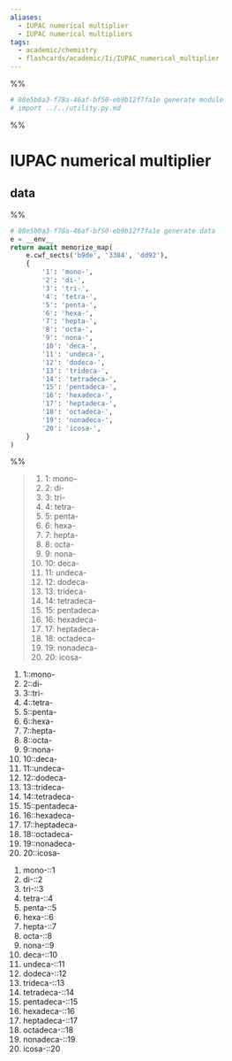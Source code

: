 ```yaml
---
aliases:
  - IUPAC numerical multiplier
  - IUPAC numerical multipliers
tags:
  - academic/chemistry
  - flashcards/academic/Ii/IUPAC_numerical_multiplier
---
```


%%
```Python
# 08e5b0a3-f78a-46af-bf50-eb9b12f7fa1e generate module
# import ../../utility.py.md
```
%%

# IUPAC numerical multiplier

## data

%%
```Python
# 08e5b0a3-f78a-46af-bf50-eb9b12f7fa1e generate data
e = __env__
return await memorize_map(
	e.cwf_sects('b9de', '3384', 'dd92'),
	{
		'1': 'mono-',
		'2': 'di-',
		'3': 'tri-',
		'4': 'tetra-',
		'5': 'penta-',
		'6': 'hexa-',
		'7': 'hepta-',
		'8': 'octa-',
		'9': 'nona-',
		'10': 'deca-',
		'11': 'undeca-',
		'12': 'dodeca-',
		'13': 'trideca-',
		'14': 'tetradeca-',
		'15': 'pentadeca-',
		'16': 'hexadeca-',
		'17': 'heptadeca-',
		'18': 'octadeca-',
		'19': 'nonadeca-',
		'20': 'icosa-',
	}
)
```
%%

<!--08e5b0a3-f78a-46af-bf50-eb9b12f7fa1e generate section="b9de"--><!-- The following content is generated at 2023-03-20T22:41:22.058927+08:00. Any edits will be overridden! -->

> 1. 1: mono-
> 2. 2: di-
> 3. 3: tri-
> 4. 4: tetra-
> 5. 5: penta-
> 6. 6: hexa-
> 7. 7: hepta-
> 8. 8: octa-
> 9. 9: nona-
> 10. 10: deca-
> 11. 11: undeca-
> 12. 12: dodeca-
> 13. 13: trideca-
> 14. 14: tetradeca-
> 15. 15: pentadeca-
> 16. 16: hexadeca-
> 17. 17: heptadeca-
> 18. 18: octadeca-
> 19. 19: nonadeca-
> 20. 20: icosa-

<!--/08e5b0a3-f78a-46af-bf50-eb9b12f7fa1e-->

<!--08e5b0a3-f78a-46af-bf50-eb9b12f7fa1e generate section="3384"--><!-- The following content is generated at 2023-03-20T22:09:02.368978+08:00. Any edits will be overridden! -->

1. 1::mono- <!--SR:!2023-06-14,56,310-->
2. 2::di- <!--SR:!2023-06-23,63,310-->
3. 3::tri- <!--SR:!2023-07-04,72,310-->
4. 4::tetra- <!--SR:!2023-06-20,60,310-->
5. 5::penta- <!--SR:!2023-06-14,56,310-->
6. 6::hexa- <!--SR:!2023-06-18,59,310-->
7. 7::hepta- <!--SR:!2023-06-17,58,310-->
8. 8::octa- <!--SR:!2023-06-24,64,310-->
9. 9::nona- <!--SR:!2023-06-30,68,310-->
10. 10::deca- <!--SR:!2023-06-21,61,310-->
11. 11::undeca- <!--SR:!2023-06-25,64,310-->
12. 12::dodeca- <!--SR:!2023-12-04,181,310-->
13. 13::trideca- <!--SR:!2023-06-19,60,310-->
14. 14::tetradeca- <!--SR:!2023-06-14,56,310-->
15. 15::pentadeca- <!--SR:!2023-06-28,67,310-->
16. 16::hexadeca- <!--SR:!2023-06-16,57,310-->
17. 17::heptadeca- <!--SR:!2023-10-18,145,290-->
18. 18::octadeca- <!--SR:!2023-07-05,73,310-->
19. 19::nonadeca- <!--SR:!2023-06-18,59,310-->
20. 20::icosa- <!--SR:!2023-06-14,56,310-->

<!--/08e5b0a3-f78a-46af-bf50-eb9b12f7fa1e-->

<!--08e5b0a3-f78a-46af-bf50-eb9b12f7fa1e generate section="dd92"--><!-- The following content is generated at 2023-03-20T22:09:02.354466+08:00. Any edits will be overridden! -->

1. mono-::1 <!--SR:!2023-06-22,62,310-->
2. di-::2 <!--SR:!2023-07-04,72,310-->
3. tri-::3 <!--SR:!2023-06-14,56,310-->
4. tetra-::4 <!--SR:!2023-06-17,58,310-->
5. penta-::5 <!--SR:!2023-06-24,64,310-->
6. hexa-::6 <!--SR:!2023-06-10,53,290-->
7. hepta-::7 <!--SR:!2023-10-17,144,290-->
8. octa-::8 <!--SR:!2023-06-16,57,310-->
9. nona-::9 <!--SR:!2023-07-03,71,310-->
10. deca-::10 <!--SR:!2023-07-01,69,310-->
11. undeca-::11 <!--SR:!2023-06-26,65,310-->
12. dodeca-::12 <!--SR:!2023-06-14,56,310-->
13. trideca-::13 <!--SR:!2023-06-19,60,310-->
14. tetradeca-::14 <!--SR:!2023-12-09,185,310-->
15. pentadeca-::15 <!--SR:!2023-06-11,50,290-->
16. hexadeca-::16 <!--SR:!2023-07-02,70,310-->
17. heptadeca-::17 <!--SR:!2023-06-13,55,310-->
18. octadeca-::18 <!--SR:!2023-06-23,63,310-->
19. nonadeca-::19 <!--SR:!2023-06-22,62,310-->
20. icosa-::20 <!--SR:!2023-06-27,66,310-->

<!--/08e5b0a3-f78a-46af-bf50-eb9b12f7fa1e-->

